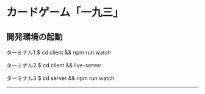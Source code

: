 # カードゲーム「一九三」

## 開発環境の起動

ターミナル1
$ cd client && npm run watch

ターミナル2
$ cd client && live-server

ターミナル3
$ cd server && npm run watch

---

